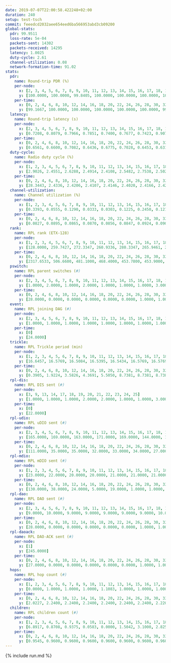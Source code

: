 ```yaml
---
date: 2019-07-07T22:00:58.422248+02:00
duration: 240
setup: test-tsch
commit: feeedcd2032aee654eed6ba566953abd3cb09200
global-stats:
  pdr: 99.9511
  loss-rate: 5e-04
  packets-sent: 14302
  packets-received: 14295
  latency: 1.0025
  duty-cycle: 2.61
  channel-utilization: 0.08
  network-formation-time: 91.02
stats:
  pdr:
    name: Round-trip PDR (%)
    per-node:
      x: [2, 3, 4, 5, 6, 7, 8, 9, 10, 11, 12, 13, 14, 15, 16, 17, 18, 19, 20, 21, 22, 23, 24, 25]
      y: [100.0000, 100.0000, 99.8405, 100.0000, 100.0000, 100.0000, 100.0000, 99.8413, 100.0000, 99.8285, 100.0000, 100.0000, 100.0000, 100.0000, 100.0000, 100.0000, 100.0000, 100.0000, 100.0000, 100.0000, 100.0000, 99.8400, 100.0000, 99.4700]
    per-time:
      x: [0, 2, 4, 6, 8, 10, 12, 14, 16, 18, 20, 22, 24, 26, 28, 30, 32, 34, 36, 38, 40, 42, 44, 46, 48, 50, 52, 54, 56, 58, 60, 62, 64, 66, 68, 70, 72, 74, 76, 78, 80, 82, 84, 86, 88, 90, 92, 94, 96, 98, 100, 102, 104, 106, 108, 110, 112, 114, 116, 118, 120, 122, 124, 126, 128, 130, 132, 134, 136, 138, 140, 142, 144, 146, 148, 150, 152, 154, 156, 158, 160, 162, 164, 166, 168, 170, 172, 174, 176, 178, 180, 182, 184, 186, 188, 190, 192, 194, 196, 198, 200, 202, 204, 206, 208, 210, 212, 214, 216, 218, 220, 222, 224, 226, 228, 230, 232, 234, 236, 238]
      y: [99.1667, 100.0000, 100.0000, 100.0000, 100.0000, 100.0000, 99.1667, 100.0000, 100.0000, 100.0000, 100.0000, 100.0000, 100.0000, 100.0000, 100.0000, 100.0000, 100.0000, 99.1736, 100.0000, 100.0000, 100.0000, 100.0000, 100.0000, 100.0000, 100.0000, 100.0000, 100.0000, 100.0000, 100.0000, 99.1667, 100.0000, 100.0000, 100.0000, 100.0000, 100.0000, 100.0000, 100.0000, 100.0000, 100.0000, 100.0000, 100.0000, 100.0000, 100.0000, 100.0000, 100.0000, 100.0000, 100.0000, 100.0000, 100.0000, 100.0000, 100.0000, 100.0000, 100.0000, 100.0000, 100.0000, 100.0000, 100.0000, 100.0000, 100.0000, 100.0000, 100.0000, 100.0000, 100.0000, 100.0000, 100.0000, 100.0000, 98.3333, 100.0000, 100.0000, 100.0000, 100.0000, 100.0000, 100.0000, 100.0000, 100.0000, 100.0000, 100.0000, 100.0000, 100.0000, 100.0000, 100.0000, 100.0000, 100.0000, 100.0000, 100.0000, 100.0000, 100.0000, 100.0000, 100.0000, 100.0000, 100.0000, 99.1667, 100.0000, 100.0000, 100.0000, 100.0000, 100.0000, 100.0000, 100.0000, 100.0000, 100.0000, 100.0000, 100.0000, 100.0000, 100.0000, 100.0000, 100.0000, 100.0000, 100.0000, 100.0000, 100.0000, 100.0000, 100.0000, 100.0000, 100.0000, 100.0000, 100.0000, 100.0000, 100.0000, 100.0000]
  latency:
    name: Round-trip latency (s)
    per-node:
      x: [2, 3, 4, 5, 6, 7, 8, 9, 10, 11, 12, 13, 14, 15, 16, 17, 18, 19, 20, 21, 22, 23, 24, 25]
      y: [0.7208, 0.8079, 0.7966, 0.7851, 0.7400, 0.7677, 0.7423, 0.9077, 0.8860, 1.0817, 0.8505, 0.8734, 0.9056, 1.0946, 0.9045, 0.9589, 1.2064, 1.1717, 1.0965, 1.2958, 1.2652, 1.3696, 1.3357, 1.5048]
    per-time:
      x: [0, 2, 4, 6, 8, 10, 12, 14, 16, 18, 20, 22, 24, 26, 28, 30, 32, 34, 36, 38, 40, 42, 44, 46, 48, 50, 52, 54, 56, 58, 60, 62, 64, 66, 68, 70, 72, 74, 76, 78, 80, 82, 84, 86, 88, 90, 92, 94, 96, 98, 100, 102, 104, 106, 108, 110, 112, 114, 116, 118, 120, 122, 124, 126, 128, 130, 132, 134, 136, 138, 140, 142, 144, 146, 148, 150, 152, 154, 156, 158, 160, 162, 164, 166, 168, 170, 172, 174, 176, 178, 180, 182, 184, 186, 188, 190, 192, 194, 196, 198, 200, 202, 204, 206, 208, 210, 212, 214, 216, 218, 220, 222, 224, 226, 228, 230, 232, 234, 236, 238]
      y: [0.6561, 0.6600, 0.7082, 0.6436, 0.6775, 0.7028, 0.6453, 0.6313, 0.5942, 0.6051, 0.6453, 0.6023, 0.5569, 0.6032, 0.6511, 0.6055, 0.5928, 0.6140, 0.5859, 0.5689, 0.5683, 0.6464, 0.6661, 0.6276, 0.5789, 0.6031, 0.6492, 0.6848, 0.6556, 0.6138, 0.5800, 0.5703, 0.5550, 0.5280, 0.5691, 0.5881, 0.5985, 0.6198, 0.5546, 0.5759, 0.5826, 0.6292, 0.6436, 0.6522, 0.6089, 0.6041, 0.5653, 0.6693, 0.6623, 0.6848, 0.6576, 0.6882, 0.6314, 0.7572, 0.8677, 0.6910, 0.7074, 0.6557, 0.7139, 1.0257, 1.0454, 1.0031, 0.8702, 0.7322, 0.7208, 1.0854, 1.4727, 1.2578, 0.9601, 0.9676, 0.7349, 1.0119, 1.5512, 1.4965, 1.3614, 1.1534, 0.9688, 1.1310, 1.4966, 1.5052, 1.4939, 1.4406, 1.3140, 1.2622, 1.5138, 1.4820, 1.5008, 1.4756, 1.5063, 1.5108, 1.5389, 1.5374, 1.5000, 1.5206, 1.4843, 1.5138, 1.5246, 1.5313, 1.5913, 1.4947, 1.4993, 1.5402, 1.5274, 1.5363, 1.5073, 1.5878, 1.5143, 1.5026, 1.5009, 1.4782, 1.5140, 1.4675, 1.5111, 1.4717, 1.4857, 1.4859, 1.4860, 1.5356, 1.5061, 1.5233]
  duty-cycle:
    name: Radio duty cycle (%)
    per-node:
      x: [1, 2, 3, 4, 5, 6, 7, 8, 9, 10, 11, 12, 13, 14, 15, 16, 17, 18, 19, 20, 21, 22, 23, 24, 25]
      y: [2.9026, 2.4551, 2.6288, 2.4914, 2.4108, 2.5482, 2.7538, 2.5022, 2.5410, 2.4429, 2.4988, 2.4409, 2.5166, 2.5444, 2.5805, 2.6692, 2.6237, 2.6560, 2.5978, 2.7245, 2.8447, 2.6230, 2.6668, 2.7460, 2.7401]
    per-time:
      x: [0, 2, 4, 6, 8, 10, 12, 14, 16, 18, 20, 22, 24, 26, 28, 30, 32, 34, 36, 38, 40, 42, 44, 46, 48, 50, 52, 54, 56, 58, 60, 62, 64, 66, 68, 70, 72, 74, 76, 78, 80, 82, 84, 86, 88, 90, 92, 94, 96, 98, 100, 102, 104, 106, 108, 110, 112, 114, 116, 118, 120, 122, 124, 126, 128, 130, 132, 134, 136, 138, 140, 142, 144, 146, 148, 150, 152, 154, 156, 158, 160, 162, 164, 166, 168, 170, 172, 174, 176, 178, 180, 182, 184, 186, 188, 190, 192, 194, 196, 198, 200, 202, 204, 206, 208, 210, 212, 214, 216, 218, 220, 222, 224, 226, 228, 230, 232, 234, 236, 238, 240]
      y: [28.3443, 2.4336, 2.4206, 2.4107, 2.4146, 2.4020, 2.4166, 2.4231, 2.4109, 2.3868, 2.3894, 2.3972, 2.3872, 2.3842, 2.4309, 2.3982, 2.3909, 2.3977, 2.3911, 2.3775, 2.3817, 2.3900, 2.4036, 2.4163, 2.4034, 2.3924, 2.3950, 2.3977, 2.4122, 2.4168, 2.3839, 2.3908, 2.4061, 2.3868, 2.3835, 2.3969, 2.3846, 2.3819, 2.3798, 2.3854, 2.3860, 2.4010, 2.3995, 2.3958, 2.3779, 2.3855, 2.3865, 2.3804, 2.3939, 2.3843, 2.3980, 2.3877, 2.3923, 2.3825, 2.3882, 2.3805, 2.3865, 2.3923, 2.3823, 2.3922, 2.3835, 2.3939, 2.3813, 2.3759, 2.3887, 2.3820, 2.3891, 2.4029, 2.3845, 2.3907, 2.3800, 2.3812, 2.3829, 2.3795, 2.3810, 2.3820, 2.3977, 2.3820, 2.3839, 2.3740, 2.3799, 2.3792, 2.3751, 2.3838, 2.3874, 2.3884, 2.3971, 2.3755, 2.3820, 2.3808, 2.3908, 2.3781, 2.3920, 2.3759, 2.3826, 2.3901, 2.3809, 2.3764, 2.3863, 2.3963, 2.3836, 2.3784, 2.3843, 2.3847, 2.3977, 2.3713, 2.3882, 2.3822, 2.3939, 2.3846, 2.3907, 2.3839, 2.3814, 2.3924, 2.3688, 2.3731, 2.3798, 2.3755, 2.3936, 2.3859, null]
  channel-utilization:
    name: Channel utilization (%)
    per-node:
      x: [1, 2, 3, 4, 5, 6, 7, 8, 9, 10, 11, 12, 13, 14, 15, 16, 17, 18, 19, 20, 21, 22, 23, 24, 25]
      y: [0.3393, 0.0555, 0.1290, 0.0333, 0.0303, 0.1225, 0.2450, 0.1216, 0.0330, 0.0308, 0.0335, 0.0318, 0.0721, 0.0317, 0.1091, 0.1440, 0.0433, 0.0672, 0.0455, 0.0550, 0.0531, 0.0427, 0.0334, 0.0308, 0.0319]
    per-time:
      x: [0, 2, 4, 6, 8, 10, 12, 14, 16, 18, 20, 22, 24, 26, 28, 30, 32, 34, 36, 38, 40, 42, 44, 46, 48, 50, 52, 54, 56, 58, 60, 62, 64, 66, 68, 70, 72, 74, 76, 78, 80, 82, 84, 86, 88, 90, 92, 94, 96, 98, 100, 102, 104, 106, 108, 110, 112, 114, 116, 118, 120, 122, 124, 126, 128, 130, 132, 134, 136, 138, 140, 142, 144, 146, 148, 150, 152, 154, 156, 158, 160, 162, 164, 166, 168, 170, 172, 174, 176, 178, 180, 182, 184, 186, 188, 190, 192, 194, 196, 198, 200, 202, 204, 206, 208, 210, 212, 214, 216, 218, 220, 222, 224, 226, 228, 230, 232, 234, 236, 238, 240]
      y: [0.0827, 0.0895, 0.0865, 0.0870, 0.0856, 0.0847, 0.0924, 0.0904, 0.0827, 0.0779, 0.0796, 0.0832, 0.0777, 0.0731, 0.0976, 0.0803, 0.0805, 0.0812, 0.0802, 0.0733, 0.0759, 0.0811, 0.0848, 0.0875, 0.0828, 0.0792, 0.0789, 0.0845, 0.0895, 0.0923, 0.0758, 0.0782, 0.0840, 0.0748, 0.0757, 0.0805, 0.0771, 0.0761, 0.0748, 0.0771, 0.0767, 0.0841, 0.0800, 0.0805, 0.0746, 0.0767, 0.0767, 0.0755, 0.0800, 0.0752, 0.0817, 0.0770, 0.0799, 0.0770, 0.0787, 0.0752, 0.0781, 0.0812, 0.0749, 0.0801, 0.0757, 0.0821, 0.0772, 0.0746, 0.0798, 0.0771, 0.0789, 0.0843, 0.0774, 0.0794, 0.0765, 0.0760, 0.0784, 0.0759, 0.0763, 0.0753, 0.0819, 0.0752, 0.0758, 0.0730, 0.0755, 0.0752, 0.0730, 0.0765, 0.0761, 0.0766, 0.0821, 0.0722, 0.0766, 0.0751, 0.0800, 0.0754, 0.0789, 0.0715, 0.0744, 0.0774, 0.0750, 0.0738, 0.0785, 0.0836, 0.0764, 0.0731, 0.0777, 0.0761, 0.0810, 0.0717, 0.0807, 0.0757, 0.0798, 0.0754, 0.0778, 0.0748, 0.0735, 0.0784, 0.0697, 0.0713, 0.0734, 0.0719, 0.0805, 0.0761, null]
  rank:
    name: RPL rank (ETX-128)
    per-node:
      x: [1, 2, 3, 4, 5, 6, 7, 8, 9, 10, 11, 12, 13, 14, 15, 16, 17, 18, 19, 20, 21, 22, 23, 24, 25]
      y: [128.0000, 259.7427, 272.3347, 260.9336, 280.3347, 265.9461, 267.6556, 268.8174, 407.1193, 395.9633, 428.4571, 395.2603, 395.8816, 416.5868, 423.5579, 417.9303, 462.5306, 545.6356, 535.7172, 823.8956, 546.2428, 546.9506, 938.0685, 669.8455, 670.6721]
    per-time:
      x: [0, 2, 4, 6, 8, 10, 12, 14, 16, 18, 20, 22, 24, 26, 28, 30, 32, 34, 36, 38, 40, 42, 44, 46, 48, 50, 52, 54, 56, 58, 60, 62, 64, 66, 68, 70, 72, 74, 76, 78, 80, 82, 84, 86, 88, 90, 92, 94, 96, 98, 100, 102, 104, 106, 108, 110, 112, 114, 116, 118, 120, 122, 124, 126, 128, 130, 132, 134, 136, 138, 140, 142, 144, 146, 148, 150, 152, 154, 156, 158, 160, 162, 164, 166, 168, 170, 172, 174, 176, 178, 180, 182, 184, 186, 188, 190, 192, 194, 196, 198, 200, 202, 204, 206, 208, 210, 212, 214, 216, 218, 220, 222, 224, 226, 228, 230, 232, 234, 236, 238, 240]
      y: [2317.6533, 506.6600, 481.1000, 468.4000, 453.7800, 453.9000, 453.8039, 452.6275, 444.6275, 436.7400, 435.6000, 432.5882, 428.3529, 418.6471, 426.1600, 426.6000, 425.4800, 425.8200, 457.8039, 452.2800, 453.1600, 452.5200, 454.2941, 449.2963, 434.8200, 434.6923, 425.9600, 428.9800, 430.5370, 423.5882, 417.0800, 423.4615, 411.2000, 408.6800, 409.1000, 410.4118, 409.8600, 414.6667, 410.0200, 411.3800, 408.8800, 410.8600, 415.0600, 416.2200, 417.1600, 418.0600, 415.5400, 415.8654, 415.2549, 411.4800, 409.2600, 409.7000, 412.1000, 413.0400, 414.5200, 412.4600, 418.0577, 412.0000, 408.1000, 413.6200, 413.7600, 415.5800, 412.9600, 411.4200, 419.2500, 409.7200, 416.8846, 421.2745, 423.2200, 421.2000, 418.5600, 417.7000, 426.5283, 409.5800, 409.6000, 408.1200, 409.4902, 406.4600, 413.0200, 413.6000, 418.5962, 413.0784, 410.3000, 409.1923, 408.5400, 410.2000, 413.1200, 411.9000, 409.5200, 411.5200, 411.3774, 409.3725, 414.0000, 406.5800, 412.9600, 407.2400, 404.5000, 406.8600, 409.2000, 414.8431, 411.6078, 407.2308, 399.6600, 407.5200, 408.0200, 410.7400, 418.9423, 404.3200, 404.4717, 405.8824, 400.6400, 399.7059, 402.0000, 401.6800, 402.9200, 400.0800, 398.5800, 399.2800, 407.7843, 401.9200, null]
  pswitch:
    name: RPL parent switches (#)
    per-node:
      x: [2, 3, 4, 5, 6, 7, 8, 9, 10, 11, 12, 13, 14, 15, 16, 17, 18, 19, 20, 21, 22, 23, 24, 25]
      y: [1.0000, 2.0000, 1.0000, 2.0000, 1.0000, 1.0000, 1.0000, 3.0000, 5.0000, 5.0000, 2.0000, 5.0000, 2.0000, 2.0000, 4.0000, 5.0000, 7.0000, 4.0000, 9.0000, 4.0000, 3.0000, 8.0000, 7.0000, 5.0000]
    per-time:
      x: [0, 2, 4, 6, 8, 10, 12, 14, 16, 18, 20, 22, 24, 26, 28, 30, 32, 34, 36, 38, 40, 42, 44, 46, 48, 50, 52, 54, 56, 58, 60, 62, 64, 66, 68, 70, 72, 74, 76, 78, 80, 82, 84, 86, 88, 90, 92, 94, 96, 98, 100, 102, 104, 106, 108, 110, 112, 114, 116, 118, 120, 122, 124, 126, 128, 130, 132, 134, 136, 138, 140, 142, 144, 146, 148, 150, 152, 154, 156, 158, 160, 162, 164, 166, 168, 170, 172, 174, 176, 178, 180, 182, 184, 186, 188, 190, 192, 194, 196, 198, 200, 202, 204, 206, 208, 210, 212, 214, 216, 218, 220, 222, 224, 226, 228, 230, 232, 234, 236]
      y: [28.0000, 0.0000, 0.0000, 0.0000, 0.0000, 0.0000, 1.0000, 1.0000, 1.0000, 0.0000, 0.0000, 1.0000, 1.0000, 1.0000, 0.0000, 0.0000, 0.0000, 0.0000, 1.0000, 0.0000, 0.0000, 0.0000, 1.0000, 4.0000, 0.0000, 2.0000, 0.0000, 0.0000, 4.0000, 1.0000, 0.0000, 2.0000, 0.0000, 0.0000, 0.0000, 1.0000, 0.0000, 1.0000, 0.0000, 0.0000, 0.0000, 0.0000, 0.0000, 0.0000, 0.0000, 0.0000, 0.0000, 2.0000, 1.0000, 0.0000, 0.0000, 0.0000, 0.0000, 0.0000, 0.0000, 0.0000, 2.0000, 1.0000, 0.0000, 0.0000, 0.0000, 0.0000, 0.0000, 0.0000, 2.0000, 0.0000, 2.0000, 1.0000, 0.0000, 0.0000, 0.0000, 0.0000, 3.0000, 0.0000, 0.0000, 0.0000, 1.0000, 0.0000, 0.0000, 0.0000, 2.0000, 1.0000, 0.0000, 2.0000, 0.0000, 0.0000, 0.0000, 0.0000, 0.0000, 0.0000, 3.0000, 1.0000, 1.0000, 0.0000, 0.0000, 0.0000, 0.0000, 0.0000, 0.0000, 1.0000, 1.0000, 2.0000, 0.0000, 0.0000, 0.0000, 0.0000, 2.0000, 0.0000, 3.0000, 1.0000, 0.0000, 1.0000, 1.0000, 0.0000, 0.0000, 0.0000, 0.0000, 0.0000, 1.0000]
  event:
    name: RPL joining DAG (#)
    per-node:
      x: [2, 3, 4, 5, 6, 7, 8, 9, 10, 11, 12, 13, 14, 15, 16, 17, 18, 19, 20, 21, 22, 23, 24, 25]
      y: [1.0000, 1.0000, 1.0000, 1.0000, 1.0000, 1.0000, 1.0000, 1.0000, 1.0000, 1.0000, 1.0000, 1.0000, 1.0000, 1.0000, 1.0000, 1.0000, 1.0000, 1.0000, 1.0000, 1.0000, 1.0000, 1.0000, 1.0000, 1.0000]
    per-time:
      x: [0]
      y: [24.0000]
  trickle:
    name: RPL Trickle period (min)
    per-node:
      x: [1, 2, 3, 4, 5, 6, 7, 8, 9, 10, 11, 12, 13, 14, 15, 16, 17, 18, 19, 20, 21, 22, 23, 24, 25]
      y: [16.6457, 16.5769, 16.5084, 16.5395, 16.5434, 16.5769, 16.5769, 16.5304, 16.5017, 16.5459, 16.4768, 16.5344, 16.5214, 16.5338, 16.5095, 16.5175, 16.3798, 16.5283, 16.5166, 16.5008, 16.5483, 16.5127, 16.5321, 16.5952, 16.5880]
    per-time:
      x: [0, 2, 4, 6, 8, 10, 12, 14, 16, 18, 20, 22, 24, 26, 28, 30, 32, 34, 36, 38, 40, 42, 44, 46, 48, 50, 52, 54, 56, 58, 60, 62, 64, 66, 68, 70, 72, 74, 76, 78, 80, 82, 84, 86, 88, 90, 92, 94, 96, 98, 100, 102, 104, 106, 108, 110, 112, 114, 116, 118, 120, 122, 124, 126, 128, 130, 132, 134, 136, 138, 140, 142, 144, 146, 148, 150, 152, 154, 156, 158, 160, 162, 164, 166, 168, 170, 172, 174, 176, 178, 180, 182, 184, 186, 188, 190, 192, 194, 196, 198, 200, 202, 204, 206, 208, 210, 212, 214, 216, 218, 220, 222, 224, 226, 228, 230, 232, 234, 236, 238, 240]
      y: [0.3905, 1.9224, 3.5826, 4.3691, 5.5050, 8.7381, 8.7381, 8.7381, 9.5948, 17.4763, 17.4763, 17.4763, 17.4763, 17.4763, 17.4763, 17.4763, 17.4763, 17.4763, 17.4763, 17.4763, 17.4763, 17.4763, 17.4763, 17.4763, 17.4763, 17.4763, 17.4763, 17.4763, 17.4763, 17.4763, 17.4763, 17.4763, 17.4763, 17.4763, 17.4763, 17.4763, 17.4763, 17.4763, 17.4763, 17.4763, 17.4763, 17.4763, 17.4763, 17.4763, 17.4763, 17.4763, 17.4763, 17.4763, 17.4763, 17.4763, 17.4763, 17.4763, 17.4763, 17.4763, 17.4763, 17.4763, 17.4763, 17.4763, 17.4763, 17.4763, 17.4763, 17.4763, 17.4763, 17.4763, 17.4763, 17.4763, 17.4763, 17.4763, 17.4763, 17.4763, 17.4763, 17.4763, 17.4763, 17.4763, 17.4763, 17.4763, 17.4763, 17.4763, 17.4763, 17.4763, 17.4763, 17.4763, 17.4763, 17.4763, 17.4763, 17.4763, 17.4763, 17.4763, 17.4763, 17.4763, 17.4763, 17.4763, 17.4763, 17.4763, 17.4763, 17.4763, 17.4763, 17.4763, 17.4763, 17.4763, 17.4763, 17.4763, 17.4763, 17.4763, 17.4763, 17.4763, 17.4763, 17.4763, 17.4763, 17.4763, 17.4763, 17.4763, 17.4763, 17.4763, 17.4763, 17.4763, 17.4763, 17.4763, 17.4763, 17.4763, null]
  rpl-dis:
    name: RPL DIS sent (#)
    per-node:
      x: [3, 9, 13, 14, 17, 18, 19, 20, 21, 22, 23, 24, 25]
      y: [1.0000, 1.0000, 1.0000, 2.0000, 2.0000, 1.0000, 1.0000, 3.0000, 4.0000, 1.0000, 1.0000, 2.0000, 2.0000]
    per-time:
      x: [0]
      y: [22.0000]
  rpl-udio:
    name: RPL uDIO sent (#)
    per-node:
      x: [2, 3, 4, 5, 6, 7, 8, 9, 10, 11, 12, 13, 14, 15, 16, 17, 18, 19, 20, 21, 22, 23, 24, 25]
      y: [165.0000, 169.0000, 163.0000, 171.0000, 169.0000, 144.0000, 149.0000, 162.0000, 161.0000, 170.0000, 170.0000, 165.0000, 167.0000, 167.0000, 162.0000, 172.0000, 166.0000, 169.0000, 160.0000, 161.0000, 169.0000, 168.0000, 172.0000, 171.0000]
    per-time:
      x: [0, 2, 4, 6, 8, 10, 12, 14, 16, 18, 20, 22, 24, 26, 28, 30, 32, 34, 36, 38, 40, 42, 44, 46, 48, 50, 52, 54, 56, 58, 60, 62, 64, 66, 68, 70, 72, 74, 76, 78, 80, 82, 84, 86, 88, 90, 92, 94, 96, 98, 100, 102, 104, 106, 108, 110, 112, 114, 116, 118, 120, 122, 124, 126, 128, 130, 132, 134, 136, 138, 140, 142, 144, 146, 148, 150, 152, 154, 156, 158, 160, 162, 164, 166, 168, 170, 172, 174, 176, 178, 180, 182, 184, 186, 188, 190, 192, 194, 196, 198, 200, 202, 204, 206, 208, 210, 212, 214, 216, 218, 220, 222, 224, 226, 228, 230, 232, 234, 236, 238, 240]
      y: [111.0000, 35.0000, 35.0000, 32.0000, 33.0000, 34.0000, 27.0000, 36.0000, 36.0000, 30.0000, 30.0000, 27.0000, 31.0000, 29.0000, 33.0000, 34.0000, 33.0000, 30.0000, 37.0000, 30.0000, 30.0000, 29.0000, 35.0000, 34.0000, 30.0000, 33.0000, 34.0000, 34.0000, 29.0000, 34.0000, 29.0000, 35.0000, 33.0000, 35.0000, 37.0000, 32.0000, 34.0000, 28.0000, 30.0000, 36.0000, 29.0000, 32.0000, 31.0000, 29.0000, 33.0000, 28.0000, 36.0000, 35.0000, 31.0000, 33.0000, 31.0000, 32.0000, 30.0000, 32.0000, 35.0000, 31.0000, 31.0000, 32.0000, 33.0000, 32.0000, 35.0000, 37.0000, 35.0000, 29.0000, 29.0000, 36.0000, 32.0000, 31.0000, 33.0000, 36.0000, 33.0000, 32.0000, 31.0000, 29.0000, 32.0000, 36.0000, 33.0000, 34.0000, 31.0000, 36.0000, 30.0000, 36.0000, 28.0000, 35.0000, 33.0000, 32.0000, 32.0000, 32.0000, 30.0000, 34.0000, 40.0000, 33.0000, 29.0000, 33.0000, 28.0000, 36.0000, 31.0000, 30.0000, 31.0000, 34.0000, 34.0000, 30.0000, 33.0000, 33.0000, 37.0000, 33.0000, 31.0000, 34.0000, 30.0000, 30.0000, 34.0000, 33.0000, 31.0000, 34.0000, 31.0000, 32.0000, 31.0000, 32.0000, 31.0000, 31.0000, 0.0000]
  rpl-mdio:
    name: RPL mDIO sent (#)
    per-node:
      x: [1, 2, 3, 4, 5, 6, 7, 8, 9, 10, 11, 12, 13, 14, 15, 16, 17, 18, 19, 20, 21, 22, 23, 24, 25]
      y: [23.0000, 22.0000, 20.0000, 20.0000, 21.0000, 21.0000, 21.0000, 24.0000, 20.0000, 21.0000, 21.0000, 20.0000, 26.0000, 20.0000, 26.0000, 25.0000, 24.0000, 24.0000, 23.0000, 22.0000, 20.0000, 22.0000, 22.0000, 21.0000, 21.0000]
    per-time:
      x: [0, 2, 4, 6, 8, 10, 12, 14, 16, 18, 20, 22, 24, 26, 28, 30, 32, 34, 36, 38, 40, 42, 44, 46, 48, 50, 52, 54, 56, 58, 60, 62, 64, 66, 68, 70, 72, 74, 76, 78, 80, 82, 84, 86, 88, 90, 92, 94, 96, 98, 100, 102, 104, 106, 108, 110, 112, 114, 116, 118, 120, 122, 124, 126, 128, 130, 132, 134, 136, 138, 140, 142, 144, 146, 148, 150, 152, 154, 156, 158, 160, 162, 164, 166, 168, 170, 172, 174, 176, 178, 180, 182, 184, 186, 188, 190, 192, 194, 196, 198, 200, 202, 204, 206, 208, 210, 212, 214, 216, 218, 220, 222, 224, 226, 228, 230, 232, 234, 236, 238]
      y: [130.0000, 38.0000, 24.0000, 5.0000, 19.0000, 1.0000, 1.0000, 9.0000, 13.0000, 2.0000, 0.0000, 0.0000, 0.0000, 5.0000, 5.0000, 5.0000, 4.0000, 6.0000, 0.0000, 0.0000, 0.0000, 0.0000, 3.0000, 6.0000, 5.0000, 7.0000, 4.0000, 0.0000, 0.0000, 0.0000, 0.0000, 5.0000, 9.0000, 7.0000, 3.0000, 1.0000, 0.0000, 0.0000, 0.0000, 2.0000, 4.0000, 5.0000, 8.0000, 6.0000, 0.0000, 0.0000, 0.0000, 0.0000, 3.0000, 9.0000, 5.0000, 6.0000, 2.0000, 0.0000, 0.0000, 0.0000, 0.0000, 5.0000, 4.0000, 6.0000, 5.0000, 5.0000, 0.0000, 0.0000, 0.0000, 1.0000, 3.0000, 9.0000, 6.0000, 5.0000, 1.0000, 0.0000, 0.0000, 0.0000, 3.0000, 6.0000, 7.0000, 4.0000, 5.0000, 0.0000, 0.0000, 0.0000, 0.0000, 1.0000, 10.0000, 6.0000, 5.0000, 3.0000, 0.0000, 0.0000, 0.0000, 0.0000, 7.0000, 4.0000, 7.0000, 6.0000, 1.0000, 0.0000, 0.0000, 0.0000, 1.0000, 7.0000, 2.0000, 5.0000, 10.0000, 0.0000, 0.0000, 0.0000, 0.0000, 6.0000, 6.0000, 4.0000, 6.0000, 3.0000, 0.0000, 0.0000, 0.0000, 0.0000, 3.0000, 5.0000]
  rpl-dao:
    name: RPL DAO sent (#)
    per-node:
      x: [2, 3, 4, 5, 6, 7, 8, 9, 10, 11, 12, 13, 14, 15, 16, 17, 18, 19, 20, 21, 22, 23, 24, 25]
      y: [9.0000, 10.0000, 9.0000, 9.0000, 9.0000, 9.0000, 9.0000, 10.0000, 10.0000, 11.0000, 10.0000, 10.0000, 9.0000, 10.0000, 11.0000, 12.0000, 12.0000, 11.0000, 13.0000, 11.0000, 10.0000, 12.0000, 12.0000, 11.0000]
    per-time:
      x: [0, 2, 4, 6, 8, 10, 12, 14, 16, 18, 20, 22, 24, 26, 28, 30, 32, 34, 36, 38, 40, 42, 44, 46, 48, 50, 52, 54, 56, 58, 60, 62, 64, 66, 68, 70, 72, 74, 76, 78, 80, 82, 84, 86, 88, 90, 92, 94, 96, 98, 100, 102, 104, 106, 108, 110, 112, 114, 116, 118, 120, 122, 124, 126, 128, 130, 132, 134, 136, 138, 140, 142, 144, 146, 148, 150, 152, 154, 156, 158, 160, 162, 164, 166, 168, 170, 172, 174, 176, 178, 180, 182, 184, 186, 188, 190, 192, 194, 196, 198, 200, 202, 204, 206, 208, 210, 212, 214, 216, 218, 220, 222, 224, 226, 228, 230, 232, 234, 236, 238]
      y: [28.0000, 0.0000, 0.0000, 0.0000, 0.0000, 0.0000, 1.0000, 1.0000, 1.0000, 0.0000, 0.0000, 1.0000, 1.0000, 1.0000, 18.0000, 1.0000, 0.0000, 0.0000, 1.0000, 0.0000, 0.0000, 2.0000, 1.0000, 4.0000, 0.0000, 3.0000, 0.0000, 1.0000, 14.0000, 3.0000, 0.0000, 2.0000, 1.0000, 0.0000, 0.0000, 2.0000, 1.0000, 1.0000, 0.0000, 3.0000, 0.0000, 1.0000, 9.0000, 5.0000, 0.0000, 1.0000, 1.0000, 2.0000, 1.0000, 0.0000, 3.0000, 0.0000, 0.0000, 3.0000, 0.0000, 0.0000, 9.0000, 7.0000, 0.0000, 1.0000, 1.0000, 1.0000, 1.0000, 0.0000, 3.0000, 1.0000, 2.0000, 1.0000, 1.0000, 0.0000, 6.0000, 8.0000, 3.0000, 0.0000, 0.0000, 1.0000, 2.0000, 0.0000, 1.0000, 1.0000, 2.0000, 3.0000, 1.0000, 1.0000, 3.0000, 7.0000, 3.0000, 1.0000, 0.0000, 1.0000, 4.0000, 1.0000, 1.0000, 1.0000, 2.0000, 2.0000, 1.0000, 1.0000, 1.0000, 9.0000, 4.0000, 2.0000, 0.0000, 0.0000, 2.0000, 3.0000, 2.0000, 0.0000, 3.0000, 2.0000, 0.0000, 3.0000, 1.0000, 5.0000, 5.0000, 0.0000, 0.0000, 0.0000, 2.0000, 2.0000]
  rpl-daoack:
    name: RPL DAO-ACK sent (#)
    per-node:
      x: [1]
      y: [245.0000]
    per-time:
      x: [0, 2, 4, 6, 8, 10, 12, 14, 16, 18, 20, 22, 24, 26, 28, 30, 32, 34, 36, 38, 40, 42, 44, 46, 48, 50, 52, 54, 56, 58, 60, 62, 64, 66, 68, 70, 72, 74, 76, 78, 80, 82, 84, 86, 88, 90, 92, 94, 96, 98, 100, 102, 104, 106, 108, 110, 112, 114, 116, 118, 120, 122, 124, 126, 128, 130, 132, 134, 136, 138, 140, 142, 144, 146, 148, 150, 152, 154, 156, 158, 160, 162, 164, 166, 168, 170, 172, 174, 176, 178, 180, 182, 184, 186, 188, 190, 192, 194, 196, 198, 200, 202, 204, 206, 208, 210, 212, 214, 216, 218, 220, 222, 224, 226, 228, 230, 232, 234, 236, 238]
      y: [27.0000, 0.0000, 0.0000, 0.0000, 0.0000, 0.0000, 1.0000, 1.0000, 1.0000, 0.0000, 0.0000, 1.0000, 1.0000, 1.0000, 17.0000, 1.0000, 0.0000, 0.0000, 1.0000, 0.0000, 0.0000, 2.0000, 1.0000, 4.0000, 0.0000, 3.0000, 0.0000, 1.0000, 14.0000, 3.0000, 0.0000, 2.0000, 1.0000, 0.0000, 0.0000, 2.0000, 1.0000, 1.0000, 0.0000, 3.0000, 0.0000, 1.0000, 9.0000, 5.0000, 0.0000, 1.0000, 1.0000, 2.0000, 1.0000, 0.0000, 2.0000, 1.0000, 0.0000, 2.0000, 1.0000, 0.0000, 9.0000, 7.0000, 0.0000, 1.0000, 1.0000, 1.0000, 1.0000, 0.0000, 3.0000, 1.0000, 2.0000, 1.0000, 1.0000, 0.0000, 5.0000, 9.0000, 3.0000, 0.0000, 0.0000, 1.0000, 2.0000, 0.0000, 1.0000, 1.0000, 2.0000, 3.0000, 1.0000, 1.0000, 3.0000, 7.0000, 3.0000, 1.0000, 0.0000, 0.0000, 5.0000, 1.0000, 1.0000, 1.0000, 1.0000, 2.0000, 1.0000, 1.0000, 1.0000, 8.0000, 4.0000, 2.0000, 0.0000, 0.0000, 2.0000, 3.0000, 2.0000, 0.0000, 3.0000, 2.0000, 0.0000, 3.0000, 1.0000, 5.0000, 5.0000, 0.0000, 0.0000, 0.0000, 2.0000, 2.0000]
  hops:
    name: RPL hop count (#)
    per-node:
      x: [1, 2, 3, 4, 5, 6, 7, 8, 9, 10, 11, 12, 13, 14, 15, 16, 17, 18, 19, 20, 21, 22, 23, 24, 25]
      y: [0.0000, 1.0000, 1.0000, 1.0000, 1.1083, 1.0000, 1.0000, 1.0000, 2.0000, 2.0000, 2.0000, 2.0000, 2.0000, 2.0958, 2.0000, 2.0000, 2.0458, 2.6708, 3.0000, 3.0879, 3.0586, 3.0000, 3.8243, 3.8117, 3.8870]
    per-time:
      x: [0, 2, 4, 6, 8, 10, 12, 14, 16, 18, 20, 22, 24, 26, 28, 30, 32, 34, 36, 38, 40, 42, 44, 46, 48, 50, 52, 54, 56, 58, 60, 62, 64, 66, 68, 70, 72, 74, 76, 78, 80, 82, 84, 86, 88, 90, 92, 94, 96, 98, 100, 102, 104, 106, 108, 110, 112, 114, 116, 118, 120, 122, 124, 126, 128, 130, 132, 134, 136, 138, 140, 142, 144, 146, 148, 150, 152, 154, 156, 158, 160, 162, 164, 166, 168, 170, 172, 174, 176, 178, 180, 182, 184, 186, 188, 190, 192, 194, 196, 198, 200, 202, 204, 206, 208, 210, 212, 214, 216, 218, 220, 222, 224, 226, 228, 230, 232, 234, 236, 238]
      y: [2.0227, 2.2400, 2.2400, 2.2400, 2.2400, 2.2400, 2.2400, 2.2200, 2.1800, 2.1600, 2.1600, 2.1400, 2.1200, 2.0800, 2.0800, 2.0800, 2.0800, 2.0800, 2.0800, 2.0800, 2.0800, 2.0800, 2.0800, 2.1600, 2.1600, 2.1400, 2.1200, 2.1200, 2.1000, 2.0800, 2.0800, 2.0800, 2.0800, 2.0800, 2.0800, 2.0800, 2.0800, 2.0800, 2.0800, 2.0800, 2.0800, 2.0800, 2.0800, 2.0800, 2.0800, 2.0800, 2.0800, 2.0800, 2.0800, 2.0800, 2.0800, 2.0800, 2.0800, 2.0800, 2.0800, 2.0800, 2.0800, 2.0800, 2.0800, 2.0800, 2.0800, 2.0800, 2.0800, 2.0800, 2.0800, 2.0800, 2.0800, 2.0800, 2.0800, 2.0800, 2.0800, 2.0800, 2.0800, 2.0800, 2.0800, 2.0800, 2.0800, 2.0800, 2.0800, 2.0800, 2.0600, 2.0000, 2.0000, 2.0000, 2.0000, 2.0000, 2.0000, 2.0000, 2.0000, 2.0000, 2.0000, 2.0000, 1.9600, 1.9600, 1.9600, 1.9600, 1.9600, 1.9600, 1.9600, 1.9600, 1.9800, 2.0200, 2.0400, 2.0400, 2.0400, 2.0400, 2.0200, 1.9600, 1.9600, 1.9600, 1.9600, 1.9600, 1.9600, 1.9600, 1.9600, 1.9600, 1.9600, 1.9600, 1.9400, 1.9200]
  children:
    name: RPL children count (#)
    per-node:
      x: [1, 2, 3, 4, 5, 6, 7, 8, 9, 10, 11, 12, 13, 14, 15, 16, 17, 18, 19, 20, 21, 22, 23, 24, 25]
      y: [6.8917, 0.8708, 0.9375, 0.0583, 0.0000, 1.5042, 3.1000, 2.8250, 0.0000, 0.0000, 0.0000, 0.0000, 0.8917, 0.0000, 1.2750, 2.3500, 0.1583, 0.8667, 0.3833, 0.7908, 0.7071, 0.3724, 0.0000, 0.0000, 0.0000]
    per-time:
      x: [0, 2, 4, 6, 8, 10, 12, 14, 16, 18, 20, 22, 24, 26, 28, 30, 32, 34, 36, 38, 40, 42, 44, 46, 48, 50, 52, 54, 56, 58, 60, 62, 64, 66, 68, 70, 72, 74, 76, 78, 80, 82, 84, 86, 88, 90, 92, 94, 96, 98, 100, 102, 104, 106, 108, 110, 112, 114, 116, 118, 120, 122, 124, 126, 128, 130, 132, 134, 136, 138, 140, 142, 144, 146, 148, 150, 152, 154, 156, 158, 160, 162, 164, 166, 168, 170, 172, 174, 176, 178, 180, 182, 184, 186, 188, 190, 192, 194, 196, 198, 200, 202, 204, 206, 208, 210, 212, 214, 216, 218, 220, 222, 224, 226, 228, 230, 232, 234, 236, 238]
      y: [0.9545, 0.9600, 0.9600, 0.9600, 0.9600, 0.9600, 0.9600, 0.9600, 0.9600, 0.9600, 0.9600, 0.9600, 0.9600, 0.9600, 0.9600, 0.9600, 0.9600, 0.9600, 0.9600, 0.9600, 0.9600, 0.9600, 0.9600, 0.9600, 0.9600, 0.9600, 0.9600, 0.9600, 0.9600, 0.9600, 0.9600, 0.9600, 0.9600, 0.9600, 0.9600, 0.9600, 0.9600, 0.9600, 0.9600, 0.9600, 0.9600, 0.9600, 0.9600, 0.9600, 0.9600, 0.9600, 0.9600, 0.9600, 0.9600, 0.9600, 0.9600, 0.9600, 0.9600, 0.9600, 0.9600, 0.9600, 0.9600, 0.9600, 0.9600, 0.9600, 0.9600, 0.9600, 0.9600, 0.9600, 0.9600, 0.9600, 0.9600, 0.9600, 0.9600, 0.9600, 0.9600, 0.9600, 0.9600, 0.9600, 0.9600, 0.9600, 0.9600, 0.9600, 0.9600, 0.9600, 0.9600, 0.9600, 0.9600, 0.9600, 0.9600, 0.9600, 0.9600, 0.9600, 0.9600, 0.9600, 0.9600, 0.9600, 0.9600, 0.9600, 0.9600, 0.9600, 0.9600, 0.9600, 0.9600, 0.9600, 0.9600, 0.9600, 0.9600, 0.9600, 0.9600, 0.9600, 0.9600, 0.9600, 0.9600, 0.9600, 0.9600, 0.9600, 0.9600, 0.9600, 0.9600, 0.9600, 0.9600, 0.9600, 0.9600, 0.9600]
---
```


{% include run.md %}
